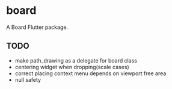 # board

A Board Flutter package.

## TODO

* make path_drawing as a delegate for board class
* centering widget when dropping(scale cases)
* correct placing context menu depends on viewport free area
* null safety